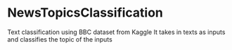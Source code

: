 # NewsTopicsClassification
Text classification using BBC dataset from Kaggle
It takes in texts as inputs and classifies the topic of the inputs
